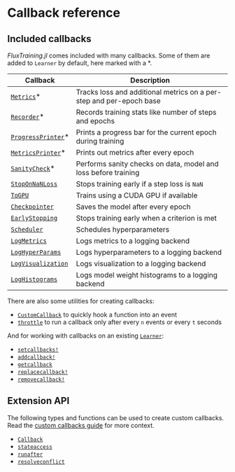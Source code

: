 # Callback reference

## Included callbacks

*FluxTraining.jl* comes included with many callbacks. Some of them are added to `Learner` by default, here marked with a *.

| **Callback**            | **Description**                                                     |
| ----------------------- | ------------------------------------------------------------------- |
| [`Metrics`](#)*         | Tracks loss and additional metrics on a per-step and per-epoch base |
| [`Recorder`](#)*        | Records training stats like number of steps and epochs              |
| [`ProgressPrinter`](#)* | Prints a progress bar for the current epoch during training         |
| [`MetricsPrinter`](#)*  | Prints out metrics after every epoch                                |
| [`SanityCheck`](#)*     | Performs sanity checks on data, model and loss before training      |
| [`StopOnNaNLoss`](#)    | Stops training early if a step loss is `NaN`                        |
| [`ToGPU`](#)            | Trains using a CUDA GPU if available                                |
| [`Checkpointer`](#)     | Saves the model after every epoch                                   |
| [`EarlyStopping`](#)    | Stops training early when a criterion is met                        |
| [`Scheduler`](#)        | Schedules hyperparameters                                           |
| [`LogMetrics`](#)       | Logs metrics to a logging backend                                   |
| [`LogHyperParams`](#)   | Logs hyperparameters to a logging backend                           |
| [`LogVisualization`](#) | Logs visualization to a logging backend                             |
| [`LogHistograms`](#)    | Logs model weight histograms to a logging backend                   |


There are also some utilities for creating callbacks:

- [`CustomCallback`](#) to quickly hook a function into an event
- [`throttle`](#) to run a callback only after every `n` events or every `t` seconds

And for working with callbacks on an existing [`Learner`](#):

- [`setcallbacks!`](#)
- [`addcallback!`](#)
- [`getcallback`](#)
- [`replacecallback!`](#)
- [`removecallback!`](#)


## Extension API

The following types and functions can be used to create custom callbacks. Read the [custom callbacks guide](./custom.md) for more context.

- [`Callback`](#)
- [`stateaccess`](#)
- [`runafter`](#)
- [`resolveconflict`](#)

